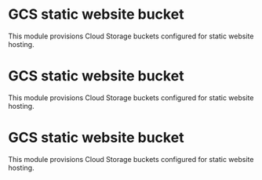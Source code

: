 # GCS static website bucket

This module provisions Cloud Storage buckets configured for static website hosting.
# GCS static website bucket

This module provisions Cloud Storage buckets configured for static website hosting.
# GCS static website bucket

This module provisions Cloud Storage buckets configured for static website hosting.
